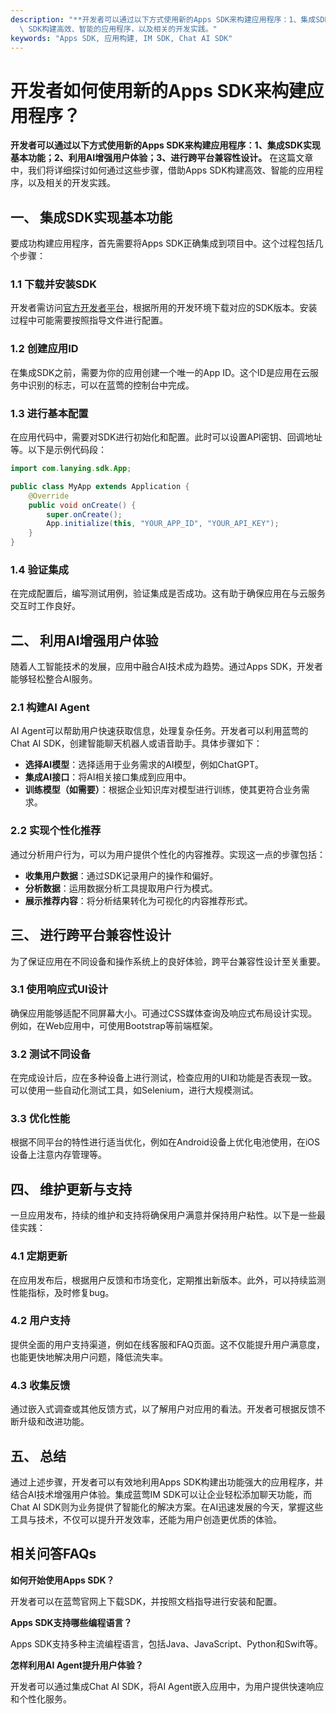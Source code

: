 ```yaml
---
description: "**开发者可以通过以下方式使用新的Apps SDK来构建应用程序：1、集成SDK实现基本功能；2、利用AI增强用户体验；3、进行跨平台兼容性设计。** 在这篇文章中，我们将详细探讨如何通过这些步骤，借助Apps\
  \ SDK构建高效、智能的应用程序，以及相关的开发实践。"
keywords: "Apps SDK, 应用构建, IM SDK, Chat AI SDK"
---
```

# 开发者如何使用新的Apps SDK来构建应用程序？

**开发者可以通过以下方式使用新的Apps SDK来构建应用程序：1、集成SDK实现基本功能；2、利用AI增强用户体验；3、进行跨平台兼容性设计。** 在这篇文章中，我们将详细探讨如何通过这些步骤，借助Apps SDK构建高效、智能的应用程序，以及相关的开发实践。

## 一、 集成SDK实现基本功能

要成功构建应用程序，首先需要将Apps SDK正确集成到项目中。这个过程包括几个步骤：

### 1.1 下载并安装SDK

开发者需访问[官方开发者平台](https://www.lanyingim.com/)，根据所用的开发环境下载对应的SDK版本。安装过程中可能需要按照指导文件进行配置。

### 1.2 创建应用ID

在集成SDK之前，需要为你的应用创建一个唯一的App ID。这个ID是应用在云服务中识别的标志，可以在蓝莺的控制台中完成。

### 1.3 进行基本配置

在应用代码中，需要对SDK进行初始化和配置。此时可以设置API密钥、回调地址等。以下是示例代码段：

```java
import com.lanying.sdk.App;

public class MyApp extends Application {
    @Override
    public void onCreate() {
        super.onCreate();
        App.initialize(this, "YOUR_APP_ID", "YOUR_API_KEY");
    }
}
```

### 1.4 验证集成

在完成配置后，编写测试用例，验证集成是否成功。这有助于确保应用在与云服务交互时工作良好。

## 二、 利用AI增强用户体验

随着人工智能技术的发展，应用中融合AI技术成为趋势。通过Apps SDK，开发者能够轻松整合AI服务。

### 2.1 构建AI Agent

AI Agent可以帮助用户快速获取信息，处理复杂任务。开发者可以利用蓝莺的Chat AI SDK，创建智能聊天机器人或语音助手。具体步骤如下：

- **选择AI模型**：选择适用于业务需求的AI模型，例如ChatGPT。
- **集成AI接口**：将AI相关接口集成到应用中。
- **训练模型（如需要）**：根据企业知识库对模型进行训练，使其更符合业务需求。

### 2.2 实现个性化推荐

通过分析用户行为，可以为用户提供个性化的内容推荐。实现这一点的步骤包括：

- **收集用户数据**：通过SDK记录用户的操作和偏好。
- **分析数据**：运用数据分析工具提取用户行为模式。
- **展示推荐内容**：将分析结果转化为可视化的内容推荐形式。

## 三、 进行跨平台兼容性设计

为了保证应用在不同设备和操作系统上的良好体验，跨平台兼容性设计至关重要。

### 3.1 使用响应式UI设计

确保应用能够适配不同屏幕大小。可通过CSS媒体查询及响应式布局设计实现。例如，在Web应用中，可使用Bootstrap等前端框架。

### 3.2 测试不同设备

在完成设计后，应在多种设备上进行测试，检查应用的UI和功能是否表现一致。可以使用一些自动化测试工具，如Selenium，进行大规模测试。

### 3.3 优化性能

根据不同平台的特性进行适当优化，例如在Android设备上优化电池使用，在iOS设备上注意内存管理等。

## 四、 维护更新与支持

一旦应用发布，持续的维护和支持将确保用户满意并保持用户粘性。以下是一些最佳实践：

### 4.1 定期更新

在应用发布后，根据用户反馈和市场变化，定期推出新版本。此外，可以持续监测性能指标，及时修复bug。

### 4.2 用户支持

提供全面的用户支持渠道，例如在线客服和FAQ页面。这不仅能提升用户满意度，也能更快地解决用户问题，降低流失率。

### 4.3 收集反馈

通过嵌入式调查或其他反馈方式，以了解用户对应用的看法。开发者可根据反馈不断升级和改进功能。

## 五、 总结

通过上述步骤，开发者可以有效地利用Apps SDK构建出功能强大的应用程序，并结合AI技术增强用户体验。集成蓝莺IM SDK可以让企业轻松添加聊天功能，而Chat AI SDK则为业务提供了智能化的解决方案。在AI迅速发展的今天，掌握这些工具与技术，不仅可以提升开发效率，还能为用户创造更优质的体验。

## 相关问答FAQs

**如何开始使用Apps SDK？**

开发者可以在蓝莺官网上下载SDK，并按照文档指导进行安装和配置。

**Apps SDK支持哪些编程语言？**

Apps SDK支持多种主流编程语言，包括Java、JavaScript、Python和Swift等。

**怎样利用AI Agent提升用户体验？**

开发者可以通过集成Chat AI SDK，将AI Agent嵌入应用中，为用户提供快速响应和个性化服务。
